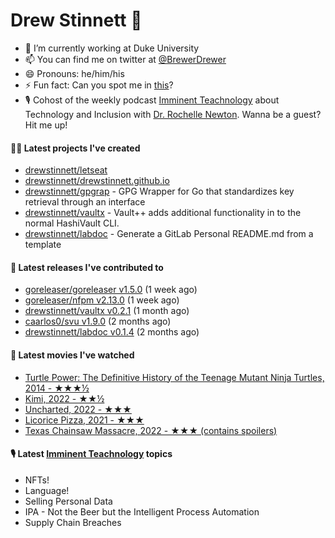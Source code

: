 
# Drew Stinnett 👋

- 🔭 I’m currently working at Duke University
- 📫 You can find me on twitter at [@BrewerDrewer](https://twitter.com/BrewerDrewer)
- 😄 Pronouns: he/him/his
- ⚡ Fun fact: Can you spot me in [this](https://www.youtube.com/watch?v=oL9WnB0qHBA)?
- 🎙 Cohost of the weekly podcast [Imminent Teachnology](https://podcast.imminentteachnology.com/) about Technology and Inclusion with [Dr. Rochelle Newton](https://www.linkedin.com/in/drrochellenewton/). Wanna be a guest? Hit me up!

#### 👨‍💻 Latest projects I've created
- [drewstinnett/letseat](https://github.com/drewstinnett/letseat)
- [drewstinnett/drewstinnett.github.io](https://github.com/drewstinnett/drewstinnett.github.io)
- [drewstinnett/gpgrap](https://github.com/drewstinnett/gpgrap) - GPG Wrapper for Go that standardizes key retrieval through an interface
- [drewstinnett/vaultx](https://github.com/drewstinnett/vaultx) - Vault&#43;&#43; adds additional functionality in to the normal HashiVault CLI.
- [drewstinnett/labdoc](https://github.com/drewstinnett/labdoc) - Generate a GitLab Personal README.md from a template

#### 🚀 Latest releases I've contributed to
- [goreleaser/goreleaser v1.5.0](https://github.com/goreleaser/goreleaser/releases/tag/v1.5.0) (1 week ago)
- [goreleaser/nfpm v2.13.0](https://github.com/goreleaser/nfpm/releases/tag/v2.13.0) (1 week ago)
- [drewstinnett/vaultx v0.2.1](https://github.com/drewstinnett/vaultx/releases/tag/v0.2.1) (1 month ago)
- [caarlos0/svu v1.9.0](https://github.com/caarlos0/svu/releases/tag/v1.9.0) (2 months ago)
- [drewstinnett/labdoc v0.1.4](https://github.com/drewstinnett/labdoc/releases/tag/v0.1.4) (2 months ago)

#### 🍿 Latest movies I've watched
- [Turtle Power: The Definitive History of the Teenage Mutant Ninja Turtles, 2014 - ★★★½](https://letterboxd.com/mondodrew/film/turtle-power-the-definitive-history-of-the-teenage-mutant-ninja-turtles/)
- [Kimi, 2022 - ★★½](https://letterboxd.com/mondodrew/film/kimi/)
- [Uncharted, 2022 - ★★★](https://letterboxd.com/mondodrew/film/uncharted-2022/)
- [Licorice Pizza, 2021 - ★★★](https://letterboxd.com/mondodrew/film/licorice-pizza/)
- [Texas Chainsaw Massacre, 2022 - ★★★ (contains spoilers)](https://letterboxd.com/mondodrew/film/texas-chainsaw-massacre/)

#### 🎙 Latest [Imminent Teachnology](https://podcast.imminentteachnology.com/) topics
- NFTs!
- Language!
- Selling Personal Data
- IPA - Not the Beer but the Intelligent Process Automation
- Supply Chain Breaches